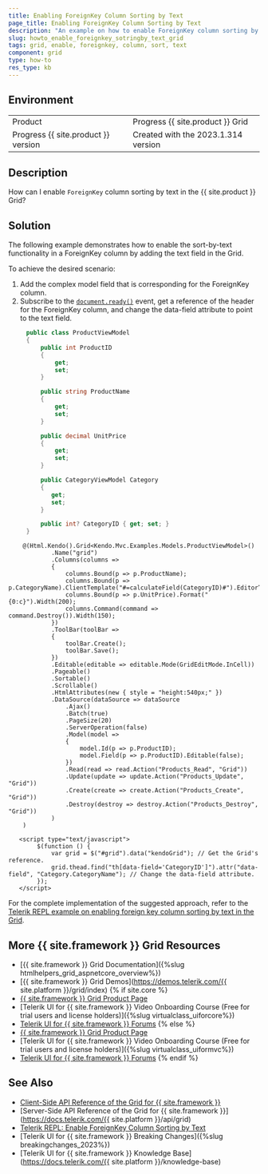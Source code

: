 ```yaml
---
title: Enabling ForeignKey Column Sorting by Text
page_title: Enabling ForeignKey Column Sorting by Text
description: "An example on how to enable ForeignKey column sorting by text in the Telerik UI Grid for {{ site.framework }}."
slug: howto_enable_foreignkey_sotringby_text_grid
tags: grid, enable, foreignkey, column, sort, text
component: grid
type: how-to
res_type: kb
---
```


## Environment

<table>
 <tr>
  <td>Product</td>
  <td>Progress {{ site.product }} Grid</td>
 </tr>
 <tr>
  <td>Progress {{ site.product }} version</td>
  <td>Created with the 2023.1.314 version</td>
 </tr>
</table>

## Description

How can I enable `ForeignKey` column sorting by text in the {{ site.product }} Grid?

## Solution

The following example demonstrates how to enable the sort-by-text functionality in a ForeignKey column by adding the text field in the Grid.

To achieve the desired scenario:

1. Add the complex model field that is corresponding for the ForeignKey column.
1. Subscribe to the [`document.ready()`](http://learn.jquery.com/using-jquery-core/document-ready/) event, get a reference of the header for the ForeignKey column, and change the data-field attribute to point to the text field.

```C# Model.cs
     public class ProductViewModel
     {
         public int ProductID
         {
             get;
             set;
         }

         public string ProductName
         {
             get;
             set;
         }

         public decimal UnitPrice
         {
             get;
             set;
         }

         public CategoryViewModel Category
         {
            get;
            set;
         } 

         public int? CategoryID { get; set; }
     }
```
```Razor Index.cshtml
    @(Html.Kendo().Grid<Kendo.Mvc.Examples.Models.ProductViewModel>()
            .Name("grid")
            .Columns(columns =>
            {
                columns.Bound(p => p.ProductName);
                columns.Bound(p => p.CategoryName).ClientTemplate("#=calculateField(CategoryID)#").EditorTemplateName("CategoryNameEditor").Width(200);
                columns.Bound(p => p.UnitPrice).Format("{0:c}").Width(200);
                columns.Command(command => command.Destroy()).Width(150);
            })
            .ToolBar(toolBar =>
            {
                toolBar.Create();
                toolBar.Save();
            })
            .Editable(editable => editable.Mode(GridEditMode.InCell))
            .Pageable()
            .Sortable()
            .Scrollable()
            .HtmlAttributes(new { style = "height:540px;" })
            .DataSource(dataSource => dataSource
                .Ajax()
                .Batch(true)
                .PageSize(20)
                .ServerOperation(false)
                .Model(model =>
                {
                    model.Id(p => p.ProductID);
                    model.Field(p => p.ProductID).Editable(false);
                })
                .Read(read => read.Action("Products_Read", "Grid"))
                .Update(update => update.Action("Products_Update", "Grid"))
                .Create(create => create.Action("Products_Create", "Grid"))
                .Destroy(destroy => destroy.Action("Products_Destroy", "Grid"))
            )
    )
```
```JS script.js
   <script type="text/javascript">
        $(function () {
            var grid = $("#grid").data("kendoGrid"); // Get the Grid's reference.
            grid.thead.find("th[data-field='CategoryID']").attr("data-field", "Category.CategoryName"); // Change the data-field attribute.
        });
   </script>
```

For the complete implementation of the suggested approach, refer to the [Telerik REPL example on enabling foreign key column sorting by text in the Grid](https://netcorerepl.telerik.com/GxEIcTlf138axUqV28).

## More {{ site.framework }} Grid Resources
* [{{ site.framework }} Grid Documentation]({%slug htmlhelpers_grid_aspnetcore_overview%})
* [{{ site.framework }} Grid Demos](https://demos.telerik.com/{{ site.platform }}/grid/index)
{% if site.core %}
* [{{ site.framework }} Grid Product Page](https://www.telerik.com/aspnet-core-ui/grid)
* [Telerik UI for {{ site.framework }} Video Onboarding Course (Free for trial users and license holders)]({%slug virtualclass_uiforcore%})
* [Telerik UI for {{ site.framework }} Forums](https://www.telerik.com/forums/aspnet-core-ui)
{% else %}
* [{{ site.framework }} Grid Product Page](https://www.telerik.com/aspnet-mvc/grid)
* [Telerik UI for {{ site.framework }} Video Onboarding Course (Free for trial users and license holders)]({%slug virtualclass_uiformvc%})
* [Telerik UI for {{ site.framework }} Forums](https://www.telerik.com/forums/aspnet-mvc)
{% endif %}

## See Also

* [Client-Side API Reference of the Grid  for {{ site.framework }}](https://docs.telerik.com/kendo-ui/api/javascript/ui/grid)
* [Server-Side API Reference of the Grid  for {{ site.framework }}](https://docs.telerik.com/{{ site.platform }}/api/grid)
* [Telerik REPL: Enable ForeignKey Column Sorting by Text](https://netcorerepl.telerik.com/GxEIcTlf138axUqV28)
* [Telerik UI for {{ site.framework }} Breaking Changes]({%slug breakingchanges_2023%})
* [Telerik UI for {{ site.framework }} Knowledge Base](https://docs.telerik.com/{{ site.platform }}/knowledge-base)
